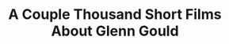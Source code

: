 ---
ee_id_thing: '41'
site: '1'
type: '2'
inv_num: 2007-006
add_credit:
url: 2007-006-a-couple-thousand-short-films-about-glenn-gould
title: A Couple Thousand Short Films About Glenn Gould
year: '2007'
display_year: '2007'
medium: Dual channel video
dims:
pitch: "​Goldberg Variation #1 re-constructed using Youtube vidz."
ps: "​This was the first in a series of three different vidz I ended up making which
  tied together different utube videos using software I made called Gould Pro. 2 b
  honest I was hoping for a meme hit! So why I made the first one dual channel I have
  no idea (aka, not really the utube format). The second, and third one ended up better
  in this respect. "
live_url:
youtube:
related_code:
imgs: gould-2007-006-install-1-database-NGCA.jpg
subheading:
download:
commission: Film and Video Umbrella
related: |-
  [52] 2009-003 Drei Klavierstücke op. 11 - dreiklavierstucke
  [101] 2011-022 Paganini Caprice No. 5 - 2011-022-paganini-caprice-no-5
layout: things-i-made
---